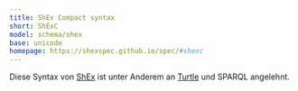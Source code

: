 ```yaml
---
title: ShEx Compact syntax
short: ShExC
model: schema/shex
base: unicode
homepage: https://shexspec.github.io/spec/#shexc
---
```


Diese Syntax von [ShEx](../shex) ist unter Anderem an
[Turtle](../../rdf/turtle) und SPARQL angelehnt.

